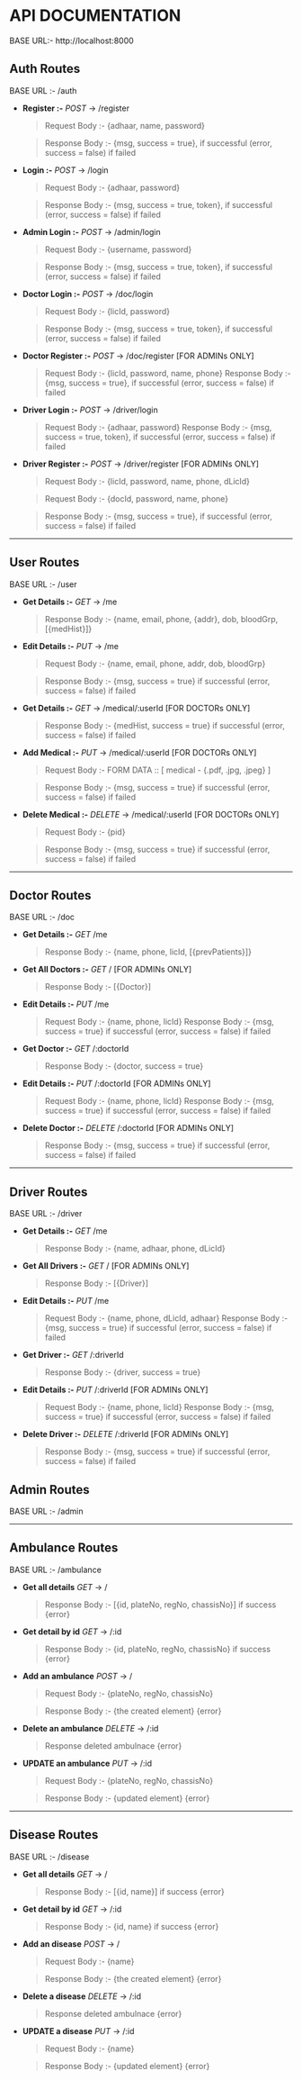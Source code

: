 # API DOCUMENTATION

BASE URL:- http://localhost:8000

## Auth Routes

BASE URL :- /auth

- **Register :-** _POST_ -> /register

  > Request Body :- {adhaar, name, password}

  > Response Body :- {msg, success = true}, if successful (error, success = false) if failed

- **Login :-** _POST_ -> /login

  > Request Body :- {adhaar, password}

  > Response Body :- {msg, success = true, token}, if successful (error, success = false) if failed

- **Admin Login :-** _POST_ -> /admin/login

  > Request Body :- {username, password}

  > Response Body :- {msg, success = true, token}, if successful (error, success = false) if failed

- **Doctor Login :-** _POST_ -> /doc/login

  > Request Body :- {licId, password}

  > Response Body :- {msg, success = true, token}, if successful (error, success = false) if failed

- **Doctor Register :-** _POST_ -> /doc/register [FOR ADMINs ONLY]
  > Request Body :- {licId, password, name, phone}
  > Response Body :- {msg, success = true}, if successful (error, success = false) if failed
- **Driver Login :-** _POST_ -> /driver/login
  > Request Body :- {adhaar, password}
  > Response Body :- {msg, success = true, token}, if successful (error, success = false) if failed
- **Driver Register :-** _POST_ -> /driver/register [FOR ADMINs ONLY]

  > Request Body :- {licId, password, name, phone, dLicId}

  > Request Body :- {docId, password, name, phone}

  > Response Body :- {msg, success = true}, if successful (error, success = false) if failed

---

## User Routes

BASE URL :- /user

- **Get Details :-** _GET_ -> /me
  > Response Body :- {name, email, phone, {addr}, dob, bloodGrp, [{medHist}]}
- **Edit Details :-** _PUT_ -> /me

  > Request Body :- {name, email, phone, addr, dob, bloodGrp}

  > Response Body :- {msg, success = true} if successful (error, success = false) if failed

- **Get Details :-** _GET_ -> /medical/:userId [FOR DOCTORs ONLY]
  > Response Body :- {medHist, success = true} if successful (error, success = false) if failed
- **Add Medical :-** _PUT_ -> /medical/:userId [FOR DOCTORs ONLY]

  > Request Body :- FORM DATA :: [ medical - {.pdf, .jpg, .jpeg} ]

  > Response Body :- {msg, success = true} if successful (error, success = false) if failed

- **Delete Medical :-** _DELETE_ -> /medical/:userId [FOR DOCTORs ONLY]

  > Request Body :- {pid}

  > Response Body :- {msg, success = true} if successful (error, success = false) if failed

---

## Doctor Routes

BASE URL :- /doc

- **Get Details :-** _GET_ /me
  > Response Body :- {name, phone, licId, [{prevPatients}]}
- **Get All Doctors :-** _GET_ / [FOR ADMINs ONLY]
  > Response Body :- [{Doctor}]
- **Edit Details :-** _PUT_ /me
  > Request Body :- {name, phone, licId}
  > Response Body :- {msg, success = true} if successful (error, success = false) if failed
- **Get Doctor :-** _GET_ /:doctorId
  > Response Body :- {doctor, success = true}
- **Edit Details :-** _PUT_ /:doctorId [FOR ADMINs ONLY]
  > Request Body :- {name, phone, licId}
  > Response Body :- {msg, success = true} if successful (error, success = false) if failed
- **Delete Doctor :-** _DELETE_ /:doctorId [FOR ADMINs ONLY]
  > Response Body :- {msg, success = true} if successful (error, success = false) if failed

---

## Driver Routes

BASE URL :- /driver

- **Get Details :-** _GET_ /me
  > Response Body :- {name, adhaar, phone, dLicId}
- **Get All Drivers :-** _GET_ / [FOR ADMINs ONLY]
  > Response Body :- [{Driver}]
- **Edit Details :-** _PUT_ /me
  > Request Body :- {name, phone, dLicId, adhaar}
  > Response Body :- {msg, success = true} if successful (error, success = false) if failed
- **Get Driver :-** _GET_ /:driverId
  > Response Body :- {driver, success = true}
- **Edit Details :-** _PUT_ /:driverId [FOR ADMINs ONLY]
  > Request Body :- {name, phone, licId}
  > Response Body :- {msg, success = true} if successful (error, success = false) if failed
- **Delete Driver :-** _DELETE_ /:driverId [FOR ADMINs ONLY]
  > Response Body :- {msg, success = true} if successful (error, success = false) if failed

## Admin Routes

BASE URL :- /admin

---

## Ambulance Routes

BASE URL :- /ambulance

- **Get all details** _GET_ -> /
  > Response Body :- [{id, plateNo, regNo, chassisNo}] if success {error}
- **Get detail by id** _GET_ -> /:id
  > Response Body :- {id, plateNo, regNo, chassisNo} if success {error}
- **Add an ambulance** _POST_ -> /

  > Request Body :- {plateNo, regNo, chassisNo}

  > Response Body :- {the created element} {error}

- **Delete an ambulance** _DELETE_ -> /:id
  > Response deleted ambulnace {error}
- **UPDATE an ambulance** _PUT_ -> /:id

  > Request Body :- {plateNo, regNo, chassisNo}

  > Response Body :- {updated element} {error}

---

## Disease Routes

BASE URL :- /disease

- **Get all details** _GET_ -> /
  > Response Body :- [{id, name}] if success {error}
- **Get detail by id** _GET_ -> /:id
  > Response Body :- {id, name} if success {error}
- **Add an disease** _POST_ -> /

  > Request Body :- {name}

  > Response Body :- {the created element} {error}

- **Delete a disease** _DELETE_ -> /:id
  > Response deleted ambulnace {error}
- **UPDATE a disease** _PUT_ -> /:id

  > Request Body :- {name}

  > Response Body :- {updated element} {error}
